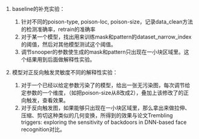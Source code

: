 1. baseline的补充实验：
   1. 针对不同的poison-type, poison-loc, poison-size，记录data_clean方法的检测准确率，retrain的准确率
   2. 对于某一个模型，找出用来训练mask和pattern的dataset_narrow_index的阈值，然后对其他模型测试这个阈值。
   3. 调节snooper的参数使生成的mask和pattern只出现在一小块区域里。这个结果用到后面做解释性实验。

2. 模型对正反向触发灵敏度不同的解释性实验：
   1. 对于一个已经以给定参数污染了的模型，给出一张无污染图，每次调节给定参数的一个维度，（如把poison-size从8改成2），叠加上该修改了的正向触发，查看效果。
   2. 对于反向触发图，如果能够只出现在一小块区域里，那么拿出来做拉伸、压缩、剪切这种类似的几何变换，所得到的效果与论文Trembling triggers: exploring the sensitivity of backdoors in DNN-based face recognition对比。